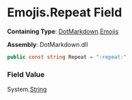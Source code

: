# Emojis\.Repeat Field

**Containing Type**: [DotMarkdown](../../README.md)\.[Emojis](../README.md)

**Assembly**: DotMarkdown\.dll

```csharp
public const string Repeat = ":repeat:"
```

### Field Value

System\.[String](https://docs.microsoft.com/en-us/dotnet/api/system.string)
